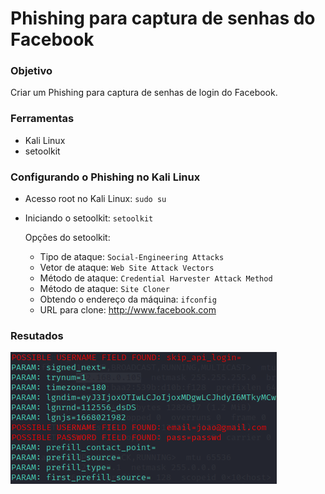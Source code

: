 # Phishing para captura de senhas do Facebook

### Objetivo
Criar um Phishing para captura de senhas de login do Facebook.

### Ferramentas

- Kali Linux
- setoolkit

### Configurando o Phishing no Kali Linux

- Acesso root no Kali Linux: ``` sudo su ```
- Iniciando o setoolkit: ``` setoolkit ```

  Opções do setoolkit:
  - Tipo de ataque: ``` Social-Engineering Attacks ```
  - Vetor de ataque: ``` Web Site Attack Vectors ```
  - Método de ataque: ```Credential Harvester Attack Method ```
  - Método de ataque: ``` Site Cloner ```
  - Obtendo o endereço da máquina: ``` ifconfig ```
  - URL para clone: http://www.facebook.com

### Resutados

![Alt text](./passwd.png "Optional title")
